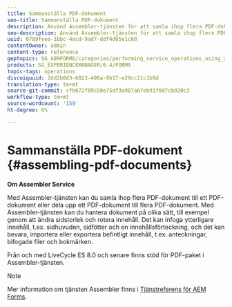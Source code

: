 ```yaml
---
title: Sammanställa PDF-dokument
seo-title: Sammanställa PDF-dokument
description: Använd Assembler-tjänsten för att samla ihop flera PDF-dokument till ett PDF-dokument eller för att dela upp ett PDF-dokument till flera PDF-dokument.
seo-description: Använd Assembler-tjänsten för att samla ihop flera PDF-dokument till ett PDF-dokument eller för att dela upp ett PDF-dokument till flera PDF-dokument.
uuid: 0789feea-1bbc-4acd-9ad7-ddf4d05e1c68
contentOwner: admin
content-type: reference
geptopics: SG_AEMFORMS/categories/performing_service_operations_using_apis
products: SG_EXPERIENCEMANAGER/6.4/FORMS
topic-tags: operations
discoiquuid: 3dd2b0d3-6023-490a-9b17-e29cc21c1b9d
translation-type: tm+mt
source-git-commit: cfb072f09c50e75df3a987ab7eb91f0d7cb920c3
workflow-type: tm+mt
source-wordcount: '159'
ht-degree: 0%

---
```



# Sammanställa PDF-dokument {#assembling-pdf-documents}

**Om Assembler Service**

Med Assembler-tjänsten kan du samla ihop flera PDF-dokument till ett PDF-dokument eller dela upp ett PDF-dokument till flera PDF-dokument. Med Assembler-tjänsten kan du hantera dokument på olika sätt, till exempel genom att ändra sidstorlek och rotera innehåll. Det kan infoga ytterligare innehåll, t.ex. sidhuvuden, sidfötter och en innehållsförteckning, och det kan bevara, importera eller exportera befintligt innehåll, t.ex. anteckningar, bifogade filer och bokmärken.

Från och med LiveCycle ES 8.0 och senare finns stöd för PDF-paket i Assembler-tjänsten.

>[!NOTE]
>
>Mer information om tjänsten Assembler finns i [Tjänstreferens för AEM Forms](https://www.adobe.com/go/learn_aemforms_services_63).

